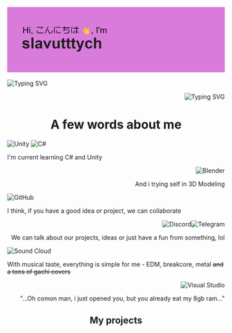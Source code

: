 <img src="header.png" alt="Banner">
<p>
<p align="left" href="https://git.io/typing-svg"><img src="https://readme-typing-svg.herokuapp.com?font=Fira+Code&pause=1000&color=F76060&center=true&repeat=false&width=500&lines=C%23+front-end+developer" alt="Typing SVG" /></p>
<p align="right" href="https://git.io/typing-svg"><img src="https://readme-typing-svg.herokuapp.com?font=Fira+Code&pause=1000&color=3BF781&center=true&repeat=false&width=500&lines=Unity+game+developer" alt="Typing SVG" /></p>
</p>
<h1 align="center"> A few words about me</h1>
<p>
<img src="https://img.shields.io/badge/unity-%23000000.svg?style=for-the-badge&amp;logo=unity&amp;logoColor=white" alt="Unity">
<img src="https://img.shields.io/badge/c%23-%23239120.svg?style=for-the-badge&amp;logo=c-sharp&amp;logoColor=white" alt="C#">
</p>
<a>I'm current learning C# and Unity</a>
<p>
<img align="right" src="https://img.shields.io/badge/blender-%23F5792A.svg?style=for-the-badge&amp;logo=blender&amp;logoColor=white" alt="Blender">
</p>
<br/><p align="right">And i trying self in 3D Modeling</p>
<p>
<img src="https://img.shields.io/badge/github-%23121011.svg?style=for-the-badge&amp;logo=github&amp;logoColor=white" alt="GitHub">
</p>
<a>I think, if you have a good idea or project, we can collaborate</a>
<p>
<img align="right" src="https://img.shields.io/badge/Telegram-2CA5E0?style=for-the-badge&amp;logo=telegram&amp;logoColor=white" alt="Telegram">
<img align="right" src="https://img.shields.io/badge/Discord-%235865F2.svg?style=for-the-badge&amp;logo=discord&amp;logoColor=white" alt="Discord">
</p>
<br/><p align="right">We can talk about our projects, ideas or just have a fun from something, lol</p>
<p>
<img src="https://img.shields.io/badge/sound%20cloud-FF5500?style=for-the-badge&amp;logo=soundcloud&amp;logoColor=white" alt="Sound Cloud">
</p>
<a>With musical taste, everything is simple for me - EDM, breakcore, metal <s>and a tons of gachi covers</s></a>
<p>
<img align="right" src="https://img.shields.io/badge/Visual%20Studio-5C2D91.svg?style=for-the-badge&amp;logo=visual-studio&amp;logoColor=white" alt="Visual Studio">
</p>
<br><p align="right">"...Oh comon man, i just opened you, but you already eat my 8gb ram..."
<h2 align="center">My projects</h2>
